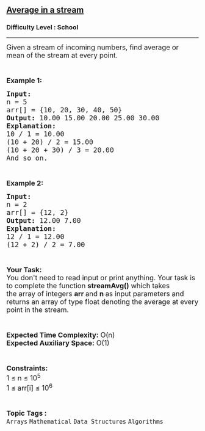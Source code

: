 <h2><a href="https://www.geeksforgeeks.org/problems/average4856/1?page=1&category=Mathematical&difficulty=School&sortBy=submissions">Average in a stream</a></h2><h3>Difficulty Level : School</h3><hr><div class="problems_problem_content__Xm_eO"><p><span style="font-size:18px">Given a stream of incoming numbers, find average or mean of the stream at every point.</span></p>

<p>&nbsp;</p>

<p><span style="font-size:18px"><strong>Example 1:</strong></span></p>

<pre><span style="font-size:18px"><strong>Input:
</strong>n = 5
arr[] = {10, 20, 30, 40, 50}
<strong>Output: </strong>10.00 15.00 20.00 25.00 30.00 
<strong>Explanation:</strong> 
10 / 1 = 10.00
(10 + 20) / 2 = 15.00
(10 + 20 + 30) / 3 = 20.00
And so on.
</span></pre>

<p>&nbsp;</p>

<p><span style="font-size:18px"><strong>Example 2:</strong></span></p>

<pre><span style="font-size:18px"><strong>Input:
</strong>n = 2
arr[] = {12, 2}
<strong>Output:</strong> 12.00 7.00 
<strong>Explanation:</strong>&nbsp;
12 / 1 = 12.00
(12 + 2) / 2 = 7.00</span></pre>

<p>&nbsp;</p>

<p><span style="font-size:18px"><strong>Your Task:</strong><br>
You don't need to read input or print anything. Your task is to complete the function&nbsp;<strong>streamAvg()</strong>&nbsp;which takes the&nbsp;array of&nbsp;integers&nbsp;<strong>arr </strong>and&nbsp;<strong>n&nbsp;</strong>as input parameters and returns an array of type float&nbsp;denoting the average at&nbsp;every point in the stream.&nbsp;</span></p>

<p>&nbsp;</p>

<p><span style="font-size:18px"><strong>Expected Time Complexity:</strong>&nbsp;O(n)<br>
<strong>Expected Auxiliary Space:</strong>&nbsp;O(1)</span></p>

<p>&nbsp;</p>

<p><span style="font-size:18px"><strong>Constraints:</strong><br>
1 ≤ n ≤ 10<sup>5</sup><br>
1 ≤ arr[i] ≤ 10<sup>6</sup></span></p>
</div><br><p><span style=font-size:18px><strong>Topic Tags : </strong><br><code>Arrays</code>&nbsp;<code>Mathematical</code>&nbsp;<code>Data Structures</code>&nbsp;<code>Algorithms</code>&nbsp;